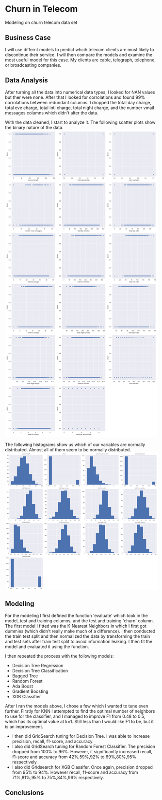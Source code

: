 # Churn in Telecom

Modeling on churn telecom data set

## Business Case

I will use differnt models to predict whcih telecom clients are most likely to discontinue their service. I will then compare the models and examine the most useful model for this case. My clients are cable, telegraph, telephone, or broadcasting companies. 

## Data Analysis

After turning all the data into numerical data types, I looked for NAN values but ther were none. After that I looked for corrolations and found 99% corrolations between redundant columns. I dropped the total day charge, total eve charge, total intl charge, total night charge, and the number vmail messages columns which didn't alter the data. 

With the data cleaned, I start to analyze it. The following scatter plots show the binary nature of the data.
![scatterplots](/figures/scatter-plots.png)

The following histograms show us which of our variables are normally distributed. Almost all of them seem to be normally distributed. 
![histograms](/figures/histogram-plots.png)

## Modeling

For the modeling I first defined the function 'evaluate' which took in the model, test and training columns, and the test and training 'churn' column. The first model I fitted was the K-Nearest Neighbors in which I first got dummies (which didn't really make much of a difference). I then conducted the train test split and then normalized the data by transforming the train and test sets after train test split to avoid information leaking. I then fit the model and evaluated it using the function.

I then repeated the process with the following models:
- Decision Tree Regression
- Decision Tree Classification
- Bagged Tree
- Random Forest
- Ada Boost
- Gradient Boosting
- XGB Classifier 

After I ran the models above, I chose a few which I wanted to tune even further. Firstly for KNN I attempted to find the optimal number of neighbors to use for the classifier, and I managed to improve F1 from 0.48 to 0.5, which has its optimal value at k=1. Still less than I would like F1 to be, but it is an improvement.
- I then did GridSearch tuning for Decision Tree. I was able to increase precision, recall, f1-score, and accuracy.
- I also did GridSearch tuning for Random Forest Classifier. The precision dropped from 100% to 96%. However, it significantly increased recall, f1-score and accuracy from 42%,59%,92% to 69%,80%,95% respectively. 
- I also did Gridsearch for XGB Classifer. Once again, precision dropped from 95% to 94%. However recall, f1-score and accuracy from 71%,81%,95% to 75%,84%,96% respectively.

## Conclusions

